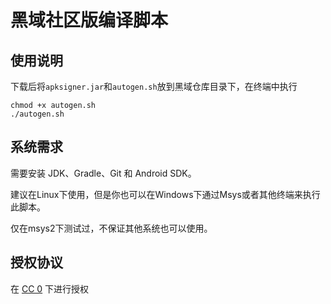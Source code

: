 # 黑域社区版编译脚本

## 使用说明

下载后将`apksigner.jar`和`autogen.sh`放到黑域仓库目录下，在终端中执行

```
chmod +x autogen.sh
./autogen.sh
```

## 系统需求

需要安装 JDK、Gradle、Git 和 Android SDK。

建议在Linux下使用，但是你也可以在Windows下通过Msys或者其他终端来执行此脚本。

仅在msys2下测试过，不保证其他系统也可以使用。

## 授权协议

在 [CC 0](https://creativecommons.org/publicdomain/zero/1.0/) 下进行授权